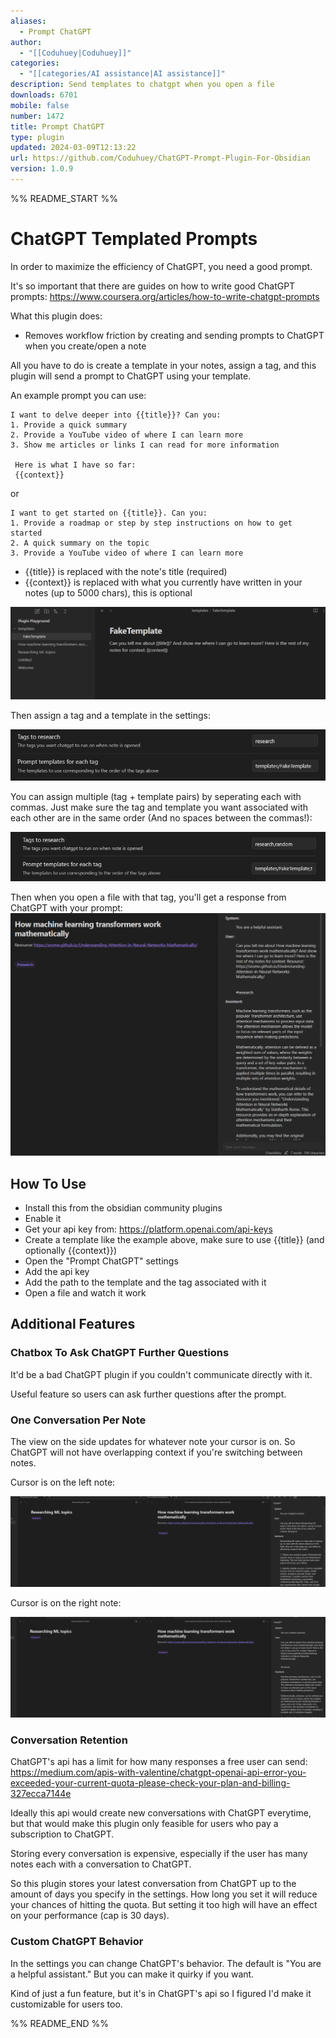 ```yaml
---
aliases:
  - Prompt ChatGPT
author:
  - "[[Coduhuey|Coduhuey]]"
categories:
  - "[[categories/AI assistance|AI assistance]]"
description: Send templates to chatgpt when you open a file
downloads: 6701
mobile: false
number: 1472
title: Prompt ChatGPT
type: plugin
updated: 2024-03-09T12:13:22
url: https://github.com/Coduhuey/ChatGPT-Prompt-Plugin-For-Obsidian
version: 1.0.9
---
```


%% README_START %%

# ChatGPT Templated Prompts

In order to maximize the efficiency of ChatGPT, you need a good prompt.

It's so important that there are guides on how to write good ChatGPT prompts: https://www.coursera.org/articles/how-to-write-chatgpt-prompts

What this plugin does: 
- Removes workflow friction by creating and sending prompts to ChatGPT when you create/open a note

All you have to do is create a template in your notes, assign a tag, and this plugin will send a prompt to ChatGPT using your template.

An example prompt you can use:
~~~
I want to delve deeper into {{title}}? Can you:
1. Provide a quick summary
2. Provide a YouTube video of where I can learn more
3. Show me articles or links I can read for more information

 Here is what I have so far: 
 {{context}}
~~~

or 

~~~
I want to get started on {{title}}. Can you:
1. Provide a roadmap or step by step instructions on how to get started
2. A quick summary on the topic 
3. Provide a YouTube video of where I can learn more
~~~

- {{title}} is replaced with the note's title (required)
- {{context}} is replaced with what you currently have written in your notes (up to 5000 chars), this is optional


![TemplateExample](https://raw.githubusercontent.com/Coduhuey/ChatGPT-Prompt-Plugin-For-Obsidian/HEAD/TemplateExample.png)


Then assign a tag and a template in the settings:

![SettingsExample](https://raw.githubusercontent.com/Coduhuey/ChatGPT-Prompt-Plugin-For-Obsidian/HEAD/SettingsExample.png)

You can assign multiple (tag + template pairs) by seperating each with commas. Just make sure the tag and template you want associated with each other are in the same order (And no spaces between the commas!):

![MultipleTags](https://raw.githubusercontent.com/Coduhuey/ChatGPT-Prompt-Plugin-For-Obsidian/HEAD/MultipleTags.png)

Then when you open a file with that tag, you'll get a response from ChatGPT with your prompt:
![ResponseExample](https://raw.githubusercontent.com/Coduhuey/ChatGPT-Prompt-Plugin-For-Obsidian/HEAD/ResponseExample.png)


## How To Use

- Install this from the obsidian community plugins
- Enable it
- Get your api key from: https://platform.openai.com/api-keys
- Create a template like the example above, make sure to use {{title}} (and optionally {{context}})
- Open the "Prompt ChatGPT" settings
- Add the api key
- Add the path to the template and the tag associated with it
- Open a file and watch it work


## Additional Features

### Chatbox To Ask ChatGPT Further Questions

It'd be a bad ChatGPT plugin if you couldn't communicate directly with it. 

Useful feature so users can ask further questions after the prompt.


### One Conversation Per Note

The view on the side updates for whatever note your cursor is on. So ChatGPT will not have overlapping context if you're switching between notes.

Cursor is on the left note:

![CursorLeft](https://raw.githubusercontent.com/Coduhuey/ChatGPT-Prompt-Plugin-For-Obsidian/HEAD/CursorLeft.png)

Cursor is on the right note:

![CursorRight](https://raw.githubusercontent.com/Coduhuey/ChatGPT-Prompt-Plugin-For-Obsidian/HEAD/CursorRight.png)

### Conversation Retention

ChatGPT's api has a limit for how many responses a free user can send: https://medium.com/apis-with-valentine/chatgpt-openai-api-error-you-exceeded-your-current-quota-please-check-your-plan-and-billing-327ecca7144e

Ideally this api would create new conversations with ChatGPT everytime, but that would make this plugin only feasible for users who pay a subscription to ChatGPT.

Storing every conversation is expensive, especially if the user has many notes each with a conversation to ChatGPT.

So this plugin stores your latest conversation from ChatGPT up to the amount of days you specify in the settings. How long you set it will reduce your chances of hitting the quota. But setting it too high will have an effect on your performance (cap is 30 days).

### Custom ChatGPT Behavior

In the settings you can change ChatGPT's behavior. The default is "You are a helpful assistant." But you can make it quirky if you want. 

Kind of just a fun feature, but it's in ChatGPT's api so I figured I'd make it customizable for users too.

%% README_END %%